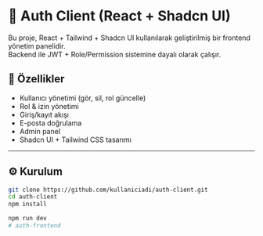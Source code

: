 # 🧾 Auth Client (React + Shadcn UI)

Bu proje, React + Tailwind + Shadcn UI kullanılarak geliştirilmiş bir frontend yönetim panelidir.  
Backend ile JWT + Role/Permission sistemine dayalı olarak çalışır.

## 🚀 Özellikler

- Kullanıcı yönetimi (gör, sil, rol güncelle)
- Rol & izin yönetimi
- Giriş/kayıt akışı
- E-posta doğrulama
- Admin panel
- Shadcn UI + Tailwind CSS tasarımı

---

## ⚙️ Kurulum

```bash
git clone https://github.com/kullaniciadi/auth-client.git
cd auth-client
npm install

npm run dev
#   a u t h - f r o n t e n d  
 